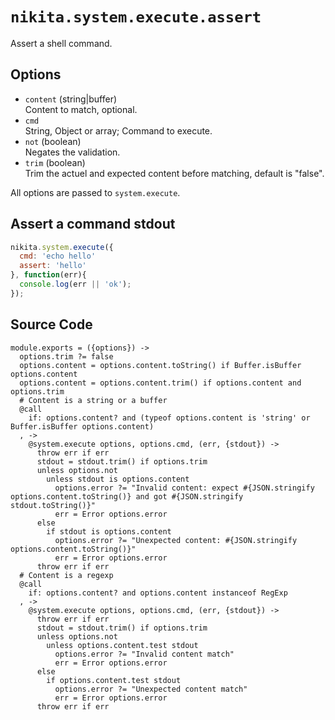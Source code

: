 
# `nikita.system.execute.assert`

Assert a shell command.

## Options

* `content` (string|buffer)   
  Content to match, optional.
* `cmd`   
  String, Object or array; Command to execute.
* `not` (boolean)   
  Negates the validation.   
* `trim` (boolean)   
  Trim the actuel and expected content before matching, default is "false".

All options are passed to `system.execute`.

## Assert a command stdout

```javascript
nikita.system.execute({
  cmd: 'echo hello'
  assert: 'hello'
}, function(err){
  console.log(err || 'ok');
});
```

## Source Code

    module.exports = ({options}) ->
      options.trim ?= false
      options.content = options.content.toString() if Buffer.isBuffer options.content
      options.content = options.content.trim() if options.content and options.trim
      # Content is a string or a buffer
      @call
        if: options.content? and (typeof options.content is 'string' or Buffer.isBuffer options.content)
      , ->
        @system.execute options, options.cmd, (err, {stdout}) ->
          throw err if err
          stdout = stdout.trim() if options.trim
          unless options.not
            unless stdout is options.content
              options.error ?= "Invalid content: expect #{JSON.stringify options.content.toString()} and got #{JSON.stringify stdout.toString()}"
              err = Error options.error
          else
            if stdout is options.content
              options.error ?= "Unexpected content: #{JSON.stringify options.content.toString()}"
              err = Error options.error
          throw err if err
      # Content is a regexp
      @call
        if: options.content? and options.content instanceof RegExp
      , ->
        @system.execute options, options.cmd, (err, {stdout}) ->
          throw err if err
          stdout = stdout.trim() if options.trim
          unless options.not
            unless options.content.test stdout 
              options.error ?= "Invalid content match"
              err = Error options.error
          else
            if options.content.test stdout
              options.error ?= "Unexpected content match"
              err = Error options.error
          throw err if err
